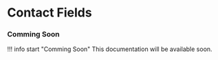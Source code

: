 # Contact Fields

### Comming Soon

!!! info start "Comming Soon"
    This documentation will be available soon.